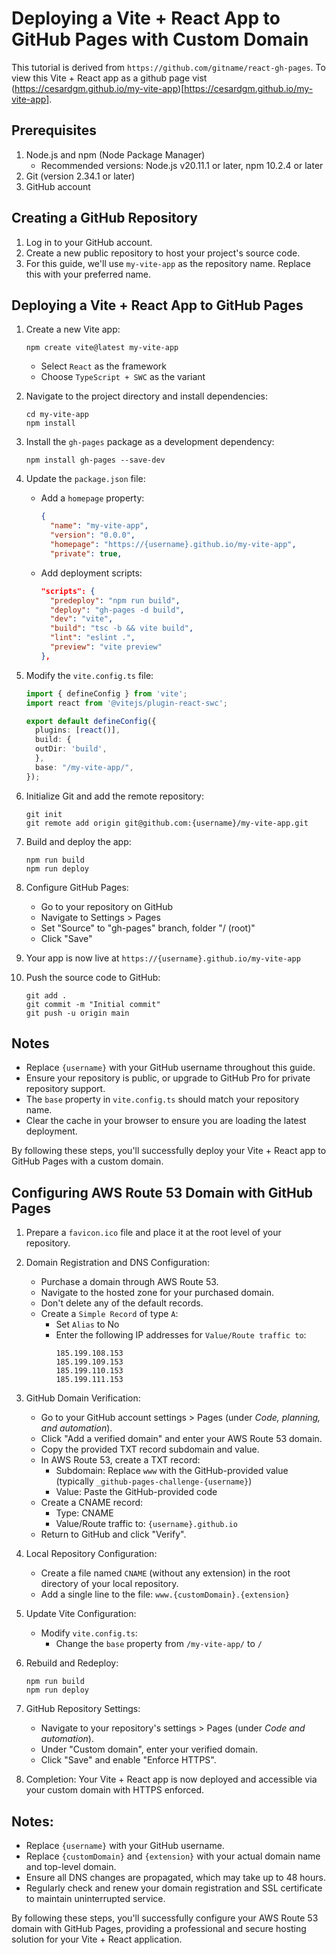 # Deploying a Vite + React App to GitHub Pages with Custom Domain
This tutorial is derived from `https://github.com/gitname/react-gh-pages`.
To view this Vite + React app as a github page vist (https://cesardgm.github.io/my-vite-app)[https://cesardgm.github.io/my-vite-app].

## Prerequisites

1. Node.js and npm (Node Package Manager)
   - Recommended versions: Node.js v20.11.1 or later, npm 10.2.4 or later
2. Git (version 2.34.1 or later)
3. GitHub account

## Creating a GitHub Repository

1. Log in to your GitHub account.
2. Create a new public repository to host your project's source code.
3. For this guide, we'll use `my-vite-app` as the repository name. Replace this with your preferred name.

## Deploying a Vite + React App to GitHub Pages

1. Create a new Vite app:
   ```
   npm create vite@latest my-vite-app
   ```
   - Select `React` as the framework
   - Choose `TypeScript + SWC` as the variant

2. Navigate to the project directory and install dependencies:
   ```
   cd my-vite-app
   npm install
   ```

3. Install the `gh-pages` package as a development dependency:
   ```
   npm install gh-pages --save-dev
   ```

4. Update the `package.json` file:
   - Add a `homepage` property:
     ```json
     {
       "name": "my-vite-app",
       "version": "0.0.0",
       "homepage": "https://{username}.github.io/my-vite-app",
       "private": true,
     ```
   - Add deployment scripts:
     ```json
     "scripts": {
       "predeploy": "npm run build",
       "deploy": "gh-pages -d build",
       "dev": "vite",
       "build": "tsc -b && vite build",
       "lint": "eslint .",
       "preview": "vite preview"
     },
     ```

5. Modify the `vite.config.ts` file:
   ```typescript
   import { defineConfig } from 'vite';
   import react from '@vitejs/plugin-react-swc';

   export default defineConfig({
     plugins: [react()],
     build: {
     outDir: 'build',
     },
     base: "/my-vite-app/",
   });
   ```

6. Initialize Git and add the remote repository:
   ```
   git init
   git remote add origin git@github.com:{username}/my-vite-app.git
   ```

7. Build and deploy the app:
   ```
   npm run build
   npm run deploy
   ```

8. Configure GitHub Pages:
   - Go to your repository on GitHub
   - Navigate to Settings > Pages
   - Set "Source" to "gh-pages" branch, folder "/ (root)"
   - Click "Save"

9. Your app is now live at `https://{username}.github.io/my-vite-app`

10. Push the source code to GitHub:
    ```
    git add .
    git commit -m "Initial commit"
    git push -u origin main
    ```

## Notes

- Replace `{username}` with your GitHub username throughout this guide.
- Ensure your repository is public, or upgrade to GitHub Pro for private repository support.
- The `base` property in `vite.config.ts` should match your repository name.
- Clear the cache in your browser to ensure you are loading the latest deployment.

By following these steps, you'll successfully deploy your Vite + React app to GitHub Pages with a custom domain.

## Configuring AWS Route 53 Domain with GitHub Pages

1. Prepare a `favicon.ico` file and place it at the root level of your repository.

2. Domain Registration and DNS Configuration:
   - Purchase a domain through AWS Route 53.
   - Navigate to the hosted zone for your purchased domain.
   - Don't delete any of the default records.
   - Create a `Simple Record` of type `A`:
     - Set `Alias` to No
     - Enter the following IP addresses for `Value/Route traffic to`:
       ```
       185.199.108.153
       185.199.109.153
       185.199.110.153
       185.199.111.153
       ```

3. GitHub Domain Verification:
   - Go to your GitHub account settings > Pages (under *Code, planning, and automation*).
   - Click "Add a verified domain" and enter your AWS Route 53 domain.
   - Copy the provided TXT record subdomain and value.
   - In AWS Route 53, create a TXT record:
     - Subdomain: Replace `www` with the GitHub-provided value (typically `_github-pages-challenge-{username}`)
     - Value: Paste the GitHub-provided code
   - Create a CNAME record:
     - Type: CNAME
     - Value/Route traffic to: `{username}.github.io`
   - Return to GitHub and click "Verify".

4. Local Repository Configuration:
   - Create a file named `CNAME` (without any extension) in the root directory of your local repository.
   - Add a single line to the file: `www.{customDomain}.{extension}`

5. Update Vite Configuration:
   - Modify `vite.config.ts`:
     - Change the `base` property from `/my-vite-app/` to `/`

6. Rebuild and Redeploy:
   ```
   npm run build
   npm run deploy
   ```

7. GitHub Repository Settings:
   - Navigate to your repository's settings > Pages (under *Code and automation*).
   - Under "Custom domain", enter your verified domain.
   - Click "Save" and enable "Enforce HTTPS".

8. Completion:
   Your Vite + React app is now deployed and accessible via your custom domain with HTTPS enforced.

## Notes:
- Replace `{username}` with your GitHub username.
- Replace `{customDomain}` and `{extension}` with your actual domain name and top-level domain.
- Ensure all DNS changes are propagated, which may take up to 48 hours.
- Regularly check and renew your domain registration and SSL certificate to maintain uninterrupted service.

By following these steps, you'll successfully configure your AWS Route 53 domain with GitHub Pages, providing a professional and secure hosting solution for your Vite + React application.

